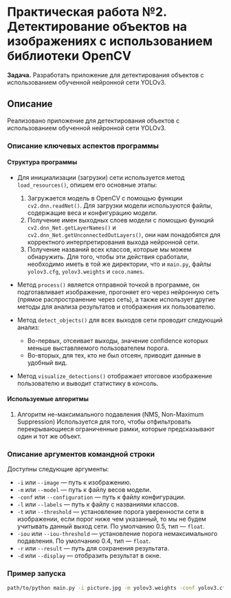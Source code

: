 # Практическая работа №2. Детектирование объектов на изображениях с использованием библиотеки OpenCV

**Задача.** Разработать приложение для детектирования объектов с использованием обученной нейронной сети YOLOv3.

## Описание
Реализовано приложение для детектирования объектов с использованием обученной нейронной сети YOLOv3.

### Описание ключевых аспектов программы

#### Структура программы
- Для инициализации (загрузки) сети используется метод `load_resources()`, опишем его основные этапы:
  1. Загружается модель в OpenCV с помощью функции `cv2.dnn.readNet()`. Для загрузки модели используются файлы, содержащие веса и конфигурацию модели.
  2. Получение имен выходных слоев модели с помощью функций `cv2.dnn_Net.getLayerNames()` и `cv2.dnn_Net.getUnconnectedOutLayers()`, они нам понадобятся для корректного интерпретирования выхода нейронной сети.
  3. Получение названий всех классов, которые мы можем обнаружить.
  Для того, чтобы эти действия сработали, необходимо иметь в той же директории, что и `main.py`, файлы `yolov3.cfg`, `yolov3.weights` и `coco.names`.

- Метод `process()` является отправной точкой в программе, он подготавливает изображение, прогоняет его через нейронную сеть (прямое распространение через сеть), а также использует другие методы для анализа результатов и отображения их пользователю.

- Метод `detect_objects()` для всех выходов сети проводит следующий анализ:
  - Во-первых, отсеивает выходы, значение confidence которых меньше выставляемого пользователем порога.
  - Во-вторых, для тех, кто не был отсеян, приводит данные в удобный вид.

- Метод `visualize_detections()` отображает итоговое изображение пользователю и выводит статистику в консоль.

#### Используемые алгоритмы
1. Алгоритм не-максимального подавления (NMS, Non-Maximum Suppression)
   Используется для того, чтобы отфильтровать перекрывающиеся ограниченные рамки, которые предсказывают один и тот же объект.

### Описание аргументов командной строки
Доступны следующие аргументы:
- `-i` или `--image` — путь к изображению.
- `-m` или `--model` — путь к файлу весов модели.
- `-conf` или `--configuration` — путь к файлу конфигурации.
- `-l` или `--labels` — путь к файлу с названиями классов.
- `-t` или `--threshold` — установление порога уверенности сети в изображении, если порог ниже чем указанный, то мы не будем учитывать данный выход сети. По умолчанию 0.5, тип — `float`.
- `-iou` или `--iou-threshold` — установление порога немаксимального подавления. По умолчанию 0.4, тип — `float`.
- `-r` или `--result` — путь для сохранения результата.
- `-d` или `--display` — отобразить результат в окне.

### Пример запуска
```sh
path/to/python main.py -i picture.jpg -m yolov3.weights -conf yolov3.cfg -l coco.names -t 0.8 -iou 0.6
```
